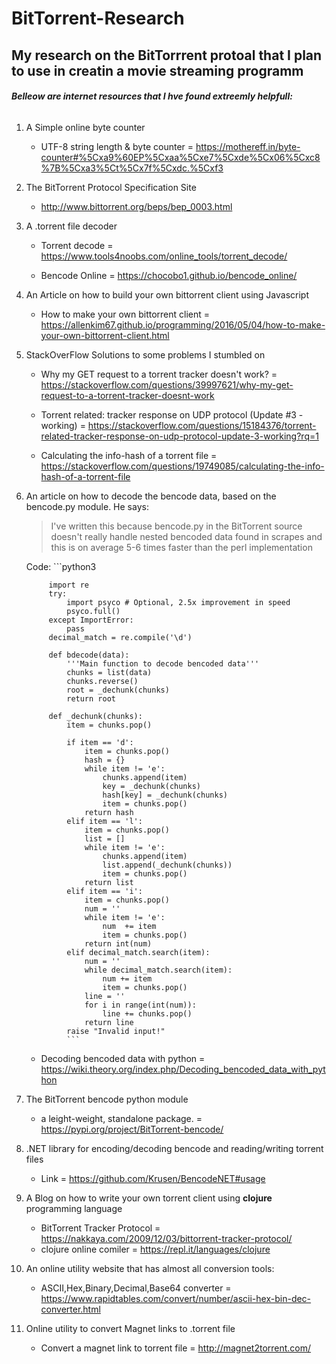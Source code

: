 # BitTorrent-Research
## My research on the BitTorrrent protoal that I plan to use in creatin a movie streaming programm

###### **Belleow are internet resources that I hve found extreemly helpfull:**

1. A Simple online byte counter
  	- UTF-8 string length & byte counter = https://mothereff.in/byte-counter#%5Cxa9%60EP%5Cxaa%5Cxe7%5Cxde%5Cx06%5Cxc8%7B%5Cxa3%5Ct%5Cx7f%5Cxdc.%5Cxf3

2. The BitTorrent Protocol Specification Site 
	- http://www.bittorrent.org/beps/bep_0003.html

3. A .torrent file decoder 
	- Torrent decode = https://www.tools4noobs.com/online_tools/torrent_decode/

	- Bencode Online = https://chocobo1.github.io/bencode_online/

4. An Article on how to build your own bittorrent client using Javascript 
	- How to make your own bittorrent client = https://allenkim67.github.io/programming/2016/05/04/how-to-make-your-own-bittorrent-client.html

5. StackOverFlow Solutions to some problems I stumbled on
	- Why my GET request to a torrent tracker doesn't work? = https://stackoverflow.com/questions/39997621/why-my-get-request-to-a-torrent-tracker-doesnt-work

	- Torrent related: tracker response on UDP protocol (Update #3 - working) = https://stackoverflow.com/questions/15184376/torrent-related-tracker-response-on-udp-protocol-update-3-working?rq=1

	- Calculating the info-hash of a torrent file = https://stackoverflow.com/questions/19749085/calculating-the-info-hash-of-a-torrent-file

6. An article on how to decode the bencode data, based on the bencode.py module. 
	He says: 
	> I've written this because bencode.py in the BitTorrent source doesn't really handle nested bencoded data found in scrapes and this 	is on average 5-6 times faster than the perl implementation
	
	Code: ```python3
	
			import re
			try:
				import psyco # Optional, 2.5x improvement in speed
				psyco.full()
			except ImportError:
				pass
			decimal_match = re.compile('\d')

			def bdecode(data):
				'''Main function to decode bencoded data'''
				chunks = list(data)
				chunks.reverse()
				root = _dechunk(chunks)
				return root

			def _dechunk(chunks):
				item = chunks.pop()

				if item == 'd': 
					item = chunks.pop()
					hash = {}
					while item != 'e':
						chunks.append(item)
						key = _dechunk(chunks)
						hash[key] = _dechunk(chunks)
						item = chunks.pop()
					return hash
				elif item == 'l':
					item = chunks.pop()
					list = []
					while item != 'e':
						chunks.append(item)
						list.append(_dechunk(chunks))
						item = chunks.pop()
					return list
				elif item == 'i':
					item = chunks.pop()
					num = ''
					while item != 'e':
						num  += item
						item = chunks.pop()
					return int(num)
				elif decimal_match.search(item):
					num = ''
					while decimal_match.search(item):
						num += item
						item = chunks.pop()
					line = ''
					for i in range(int(num)):
						line += chunks.pop()
					return line
				raise "Invalid input!"
				```
	- Decoding bencoded data with python = https://wiki.theory.org/index.php/Decoding_bencoded_data_with_python

7. The BitTorrent bencode python module 
	- a leight-weight, standalone package. = https://pypi.org/project/BitTorrent-bencode/

8. .NET library for encoding/decoding bencode and reading/writing torrent files  
	- Link = https://github.com/Krusen/BencodeNET#usage

9. A Blog on how to write your own torrent client using **clojure** programming language 
	- BitTorrent Tracker Protocol = https://nakkaya.com/2009/12/03/bittorrent-tracker-protocol/
    - clojure online comiler  =  https://repl.it/languages/clojure

10. An online utility website that has almost all conversion tools:
	- ASCII,Hex,Binary,Decimal,Base64 converter = https://www.rapidtables.com/convert/number/ascii-hex-bin-dec-converter.html

11. Online utility to convert Magnet links to .torrent file 
	- Convert a magnet link to torrent file  = http://magnet2torrent.com/
